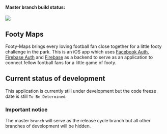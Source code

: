#### Master branch build status:
![](https://travis-ci.org/benmak11/FootyMaps.svg?branch=master)

## Footy Maps

Footy-Maps brings every loving football fan close together for a little footy challenge in the park. This is an iOS app which uses [Facebook Auth](https://developers.facebook.com/docs/facebook-login), [Firebase Auth](https://firebase.google.com/docs/auth/) and [Firebase](https://firebase.google.com/) as a backend to serve as an application to connect fellow football fans for a little game of footy.

## Current status of development

This application is currently still under development but the code freeze date is still `To Be Determined`.

### Important notice

The master `branch` will serve as the release cycle branch but all other branches of development will be hidden.
